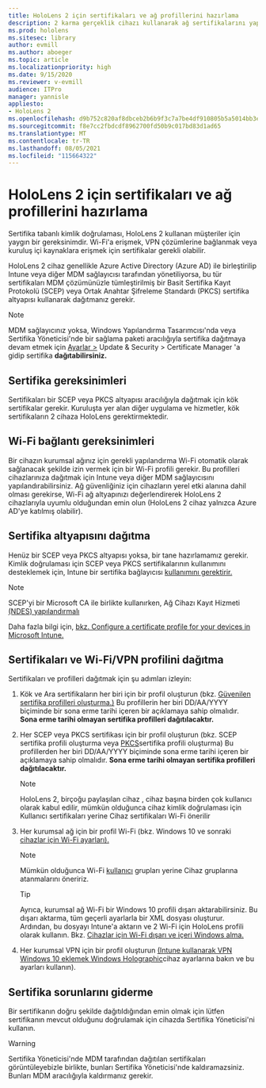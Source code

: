```yaml
---
title: HoloLens 2 için sertifikaları ve ağ profillerini hazırlama
description: 2 karma gerçeklik cihazı kullanarak ağ sertifikalarını yapılandırmayı, kullanmayı, dağıtmayı ve HoloLens gidermeyi öğrenin.
ms.prod: hololens
ms.sitesec: library
author: evmill
ms.author: aboeger
ms.topic: article
ms.localizationpriority: high
ms.date: 9/15/2020
ms.reviewer: v-evmill
audience: ITPro
manager: yannisle
appliesto:
- HoloLens 2
ms.openlocfilehash: d9b752c820af8dbceb2b6b9f3c7a7be4df910805b5a5014bb3e3650551392ce8
ms.sourcegitcommit: f8e7cc2fbdcdf8962700fd50b9c017bd83d1ad65
ms.translationtype: MT
ms.contentlocale: tr-TR
ms.lasthandoff: 08/05/2021
ms.locfileid: "115664322"
---
```

# <a name="prepare-certificates-and-network-profiles-for-hololens-2"></a>HoloLens 2 için sertifikaları ve ağ profillerini hazırlama

Sertifika tabanlı kimlik doğrulaması, HoloLens 2 kullanan müşteriler için yaygın bir gereksinimdir. Wi-Fi'a erişmek, VPN çözümlerine bağlanmak veya kuruluş içi kaynaklara erişmek için sertifikalar gerekli olabilir.

HoloLens 2 cihaz genellikle Azure Active Directory (Azure AD) ile birleştirilip Intune veya diğer MDM sağlayıcısı tarafından yönetiliyorsa, bu tür sertifikaları MDM çözümünüzle tümleştirilmiş bir Basit Sertifika Kayıt Protokolü (SCEP) veya Ortak Anahtar Şifreleme Standardı (PKCS) sertifika altyapısı kullanarak dağıtmanız gerekir. 

>[!NOTE]
> MDM sağlayıcınız yoksa, Windows Yapılandırma Tasarımcısı'nda veya [](hololens-provisioning.md#steps-for-creating-provisioning-packages) Sertifika Yöneticisi'nde bir sağlama paketi [](certificate-manager.md) aracılığıyla sertifika dağıtmaya devam etmek için [Ayarlar >](https://www.microsoft.com/p/windows-configuration-designer/9nblggh4tx22?rtc=1&activetab=pivot:regionofsystemrequirementstab) Update & Security > Certificate Manager 'a gidip sertifika **dağıtabilirsiniz.**

## <a name="certificate-requirements"></a>Sertifika gereksinimleri
Sertifikaları bir SCEP veya PKCS altyapısı aracılığıyla dağıtmak için kök sertifikalar gerekir. Kuruluşta yer alan diğer uygulama ve hizmetler, kök sertifikaların 2 cihaza HoloLens gerektirmektedir. 

## <a name="wi-fi-connectivity-requirements"></a>Wi-Fi bağlantı gereksinimleri
Bir cihazın kurumsal ağınız için gerekli yapılandırma Wi-Fi otomatik olarak sağlanacak şekilde izin vermek için bir Wi-Fi profili gerekir. Bu profilleri cihazlarınıza dağıtmak için Intune veya diğer MDM sağlayıcısını yapılandırabilirsiniz. Ağ güvenliğiniz için cihazların yerel etki alanına dahil olması gerekirse, Wi-Fi ağ altyapınızı değerlendirerek HoloLens 2 cihazlarıyla uyumlu olduğundan emin olun (HoloLens 2 cihaz yalnızca Azure AD'ye katılmış olabilir).

## <a name="deploy-certificate-infrastructure"></a>Sertifika altyapısını dağıtma
Henüz bir SCEP veya PKCS altyapısı yoksa, bir tane hazırlamamız gerekir. Kimlik doğrulaması için SCEP veya PKCS sertifikalarının kullanımını desteklemek için, Intune bir sertifika bağlayıcısı [kullanımını gerektirir.](/mem/intune/protect/certificate-connectors)

> [!NOTE]
> SCEP'yi bir Microsoft CA ile birlikte kullanırken, Ağ Cihazı Kayıt Hizmeti [(NDES) yapılandırmalı](/mem/intune/protect/certificates-scep-configure#set-up-ndes)

Daha fazla bilgi için, [bkz. Configure a certificate profile for your devices in Microsoft Intune.](/intune/certificates-configure)

## <a name="deploy-certificates-and-wi-fivpn-profile"></a>Sertifikaları ve Wi-Fi/VPN profilini dağıtma
Sertifikaları ve profilleri dağıtmak için şu adımları izleyin:
1.  Kök ve Ara sertifikaların her biri için bir profil oluşturun (bkz. [Güvenilen sertifika profilleri oluşturma.)](/intune/protect/certificates-configure#create-trusted-certificate-profiles) Bu profillerin her biri DD/AA/YYYY biçiminde bir sona erme tarihi içeren bir açıklamaya sahip olmalıdır. **Sona erme tarihi olmayan sertifika profilleri dağıtılacaktır.**
1.  Her SCEP veya PKCS sertifikası için bir profil oluşturun (bkz. SCEP sertifika profili oluşturma veya [PKCS](/intune/protect/certficates-pfx-configure#create-a-pkcs-certificate-profile)sertifika profili oluşturma) Bu profillerden her biri DD/AA/YYYY biçiminde sona erme tarihi içeren bir açıklamaya sahip olmalıdır. **Sona erme tarihi olmayan sertifika profilleri dağıtılacaktır.**

    > [!NOTE]
    > HoloLens 2, birçoğu paylaşılan cihaz , cihaz başına birden çok kullanıcı olarak kabul edilir, mümkün olduğunca cihaz kimlik doğrulaması için Kullanıcı sertifikaları yerine Cihaz sertifikaları Wi-Fi önerilir

3.  Her kurumsal ağ için bir profil Wi-Fi (bkz. Windows 10 ve sonraki [cihazlar için Wi-Fi ayarları).](/intune/wi-fi-settings-windows) 
    > [!NOTE]
    > Mümkün olduğunca Wi-Fi [kullanıcı](/mem/intune/configuration/device-profile-assign) grupları yerine Cihaz gruplarına atanmalarını öneririz. 

    > [!TIP]
    > Ayrıca, kurumsal ağ Wi-Fi bir Windows 10 profili dışarı aktarabilirsiniz. Bu dışarı aktarma, tüm geçerli ayarlarla bir XML dosyası oluşturur. Ardından, bu dosyayı Intune'a aktarın ve 2 Wi-Fi için HoloLens profili olarak kullanın. Bkz. [Cihazlar için Wi-Fi dışarı ve içeri Windows alma.](/mem/intune/configuration/wi-fi-settings-import-windows-8-1)

4.  Her kurumsal VPN için bir profil oluşturun [(Intune kullanarak VPN Windows 10 eklemek Windows Holographic](/intune/vpn-settings-windows-10)cihaz ayarlarına bakın ve bu ayarları kullanın).

## <a name="troubleshooting-certificates"></a>Sertifika sorunlarını giderme

Bir sertifikanın doğru şekilde dağıtıldığından emin olmak için [](certificate-manager.md) lütfen sertifikanın mevcut olduğunu doğrulamak için cihazda Sertifika Yöneticisi'ni kullanın.  

>[!WARNING]
> Sertifika Yöneticisi'nde MDM tarafından dağıtılan sertifikaları görüntüleyebizle birlikte, bunları Sertifika Yöneticisi'nde kaldıramazsiniz. Bunları MDM aracılığıyla kaldırmanız gerekir.


